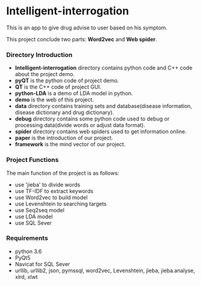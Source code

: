 # Intelligent-interrogation
This is an app to give drug advise to user based on his symptom.

This project conclude two parts: **Word2vec** and **Web spider**. 


### Directory Introduction
- **Intelligent-interrogation** directory contains python code and C++ code about the project demo.
 - **pyQT** is the python code of project demo.
 - **QT** is the C++ code of project GUI.
 - **python-LDA** is a demo of LDA model in python.
 - **demo** is the web of this project.
- **data** directory contains training sets and database(disease information, disease dictionary and drug dictionary).
- **debug** directory contains some python code used to debug or processing data(divide words or adjust data format).
- **spider** directory contains web spiders used to get information online.
- **paper** is the introduction of our project.
- **framework** is the mind vector of our project.


### Project Functions

The main function of the project is as follows:

- use 'jieba' to divide words
- use TF-IDF to extract keywords
- use Word2vec to build model
- use Levenshtein to searching targets
- use Seq2seq model
- use LDA model
- use SQL Sever



### Requirements
- python 3.6
- PyQt5
- Navicat for SQL Sever
- urllib, urllib2, json, pymssql, word2vec, Levenshtein, jieba, jieba.analyse, xlrd, xlwt
